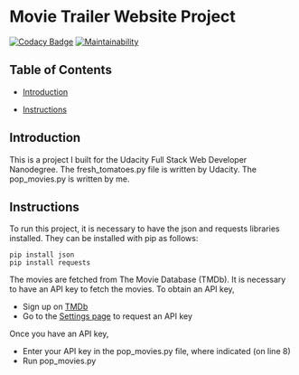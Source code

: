 # Movie Trailer Website Project

[![Codacy Badge](https://api.codacy.com/project/badge/Grade/36de46ee51764ad2a3df78a6abfa0082)](https://www.codacy.com/app/aberdean/movie-trailer-website)
[![Maintainability](https://api.codeclimate.com/v1/badges/cb6137214b19210a76b1/maintainability)](https://codeclimate.com/github/aberdean/movie-trailer-website/maintainability)

## Table of Contents

* [Introduction](#introduction)

* [Instructions](#instructions)

## Introduction

This is a project I built for the Udacity Full Stack Web Developer Nanodegree.
The fresh_tomatoes.py file is written by Udacity. The pop_movies.py is written
by me.

## Instructions

To run this project, it is necessary to have the json and requests libraries
installed. They can be installed with pip as follows:

```
pip install json
pip install requests
```

The movies are fetched from The Movie Database (TMDb). It is necessary to have
an API key to fetch the movies. To obtain an API key,

* Sign up on [TMDb](https://www.themoviedb.org/account/signup)
* Go to the [Settings page](https://www.themoviedb.org/settings/api) to request
  an API key

Once you have an API key,

* Enter your API key in the pop_movies.py file, where indicated (on line 8)
* Run pop_movies.py